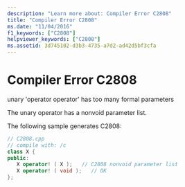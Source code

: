 ```yaml
---
description: "Learn more about: Compiler Error C2808"
title: "Compiler Error C2808"
ms.date: "11/04/2016"
f1_keywords: ["C2808"]
helpviewer_keywords: ["C2808"]
ms.assetid: 3d745102-d3b3-4735-a7d2-ad42d5bf3cfa
---
```

# Compiler Error C2808

unary 'operator operator' has too many formal parameters

The unary operator has a nonvoid parameter list.

The following sample generates C2808:

```cpp
// C2808.cpp
// compile with: /c
class X {
public:
   X operator! ( X );   // C2808 nonvoid parameter list
   X operator! ( void );   // OK
};
```
